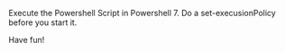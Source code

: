 Execute the Powershell Script in Powershell 7.
Do a set-execusionPolicy before you start it.

Have fun!
